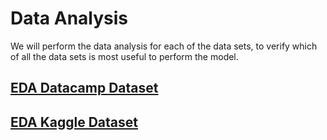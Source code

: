 # Data Analysis

We will perform the data analysis for each of the data sets, to verify which of all the data sets is most useful to perform the model.

## [EDA Datacamp Dataset](https://github.com/SebastianMM-96/fake-news/tree/main/data_analysis/EDA)

## [EDA Kaggle Dataset](https://github.com/SebastianMM-96/fake-news/tree/main/data_analysis/EDA_Kaggle_Dataset)